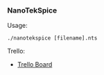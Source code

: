 ### NanoTekSpice

Usage: <br>

    ./nanotekspice [filename].nts

Trello: <br>
- [Trello Board](https://trello.com/b/q0hDpgS4/nanotekspice)
